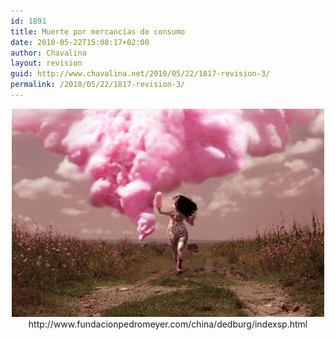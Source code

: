 ```yaml
---
id: 1891
title: Muerte por mercancías de consumo
date: 2010-05-22T15:08:17+02:00
author: Chavalina
layout: revision
guid: http://www.chavalina.net/2010/05/22/1817-revision-3/
permalink: /2010/05/22/1817-revision-3/
---
```

<p style="text-align: center;">
  <img class="aligncenter" title="Muerte por algodón de dulce" src="/imagenes/2010/05/dedburg01-500x333.jpg" alt="Fotografía &quot;Muerte por algodón de dulce&quot; de Daniela Edburg" width="500" height="333" />http://www.fundacionpedromeyer.com/china/dedburg/indexsp.html
</p>
